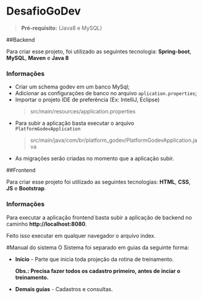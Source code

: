 # DesafioGoDev

> **Pré-requisito:** (Java8 e MySQL)

##Backend

Para criar esse projeto, foi utilizado as seguintes tecnologia:
**Spring-boot**, **MySQL**, **Maven** e **Java 8**

### Informações
*   Criar um schema godev em um banco MySql;
*   Adicionar as configurações de banco no arquivo `aplication.properties`;
*   Importar o projeto IDE de preferência (Ex: IntelliJ, Eclipse)
    > src/main/resources/application.properties
*   Para subir a aplicação basta executar o arquivo `PlatformGodevApplication`
    > src/main/java/com/br/platform_godev/PlatformGodevApplication.java
*   As migrações serão criadas no momento que a aplicação subir.

##Frontend

Para criar esse projeto foi utilizado as seguintes tecnologias:
**HTML**, **CSS**, **JS** e **Bootstrap**.

### Informações
Para executar a aplicação frontend basta subir a aplicação de backend no caminho **http://localhost:8080**.

Feito isso executar em qualquer navegador o arquivo index.


#Manual do sistema
O Sistema foi separado em guias da seguinte forma:

*   **Início** - Parte que inicia toda projeção da rotina de treinamento.

    **Obs.: Precisa fazer todos os cadastro primeiro, antes de inciar o treinamento.**

*   **Demais guias** - Cadastros e consultas.



